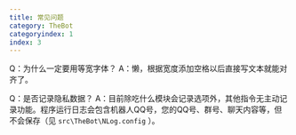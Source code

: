 ```yaml
---
title: 常见问题
category: TheBot
categoryindex: 1
index: 3
---
```



Q：为什么一定要用等宽字体？
A：懒，根据宽度添加空格以后直接写文本就能对齐了。

Q：是否记录隐私数据？
A：目前除吃什么模块会记录选项外，其他指令无主动记录功能。程序运行日志会包含机器人QQ号，您的QQ号、群号、聊天内容等，但不会保存（见 `src\TheBot\NLog.config` ）。